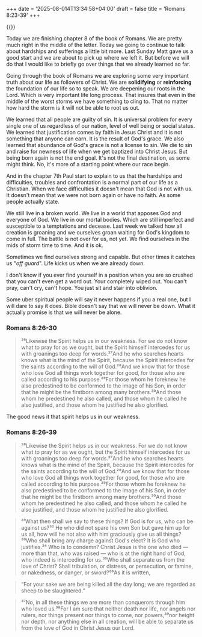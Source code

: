 +++
date = '2025-08-014T13:34:58+04:00'
draft = false
title = 'Romans 8:23-39'
+++

{{<stopwatch>}}

Today we are finishing chapter 8 of the book of Romans. We are pretty much right in the middle of the letter. Today we going to continue to talk about hardships and sufferings a little bit more. Last Sunday Matt gave us a good start and we are about to pick up where we left it. But before we will do that I would like to briefly go over things that we already learned so far.

Going through the book of Romans we are exploring some very important truth about our life as followers of Christ. We are **solidifying** or **reinforcing** the foundation of our life so to speak. We are deepening our roots in the Lord. Which is very important life long process. That insures that even in the middle of the worst storms we have something to cling to. That no matter how hard the storm is it will not be able to root us out.

We learned that all people are guilty of sin. It is universal problem for every single one of us regardless of our nation, level of well being or social status. We learned that justification comes by faith in Jesus Christ and it is not something that anyone can earn. It is the result of God's grace. We also learned that abundance of God's grace is not a license to sin. We die to sin and raise for newness of life when we get baptized into Christ Jesus. But being born again is not the end goal. It's not the final destination, as some might think. No, it's more of a starting point where our race begin.

And in the chapter 7th Paul start to explain to us that the hardships and difficulties, troubles and confrontation is a normal part of our life as a Christian. When we face difficulties it doesn't mean that God is not with us. It doesn't mean that we were not born again or have no faith. As some people actually state.

We still live in a broken world. We live in a world that apposes God and everyone of God. We live in our mortal bodies. Which are still imperfect and susceptible to a temptations and decease. Last week we talked how all creation is groaning and we ourselves groan waiting for God's kingdom to come in full. The battle is not over for us, not yet. We find ourselves in the mids of storm time to time. And it is ok.

Sometimes we find ourselves strong and capable. But other times it catches us "*off guard*". Life kicks us when we are already down.

I don't know if you ever find yourself in a position when you are so crushed that you can't even get a word out. Your completely wiped out. You can't pray, can't cry, can't hope. You just sit and stair into oblivion.

Some uber spiritual people will say it never happens if you a real one, but I will dare to say it does. Bible doesn't say that we will never be down. What it actually promise is that we will never be alone. 

### Romans 8:26-30
>²⁶Likewise the Spirit helps us in our weakness. For we do not know what to pray for as we ought, but the Spirit himself intercedes for us with groanings too deep for words.²⁷And he who searches hearts knows what is the mind of the Spirit, because  the Spirit intercedes for the saints according to the will of God.²⁸And we know that for those who love God all things work together for good,  for those who are called according to his purpose.²⁹For those whom he foreknew he also predestined to be conformed to the image of his Son, in order that he might be the firstborn among many brothers.³⁰And those whom he predestined he also called, and those whom he called he also justified, and those whom he justified he also glorified.

The good news it that spirit helps us in our weakness.


### Romans 8:26-39
>²⁶Likewise the Spirit helps us in our weakness. For we do not know what to pray for as we ought, but the Spirit himself intercedes for us with groanings too deep for words.²⁷And he who searches hearts knows what is the mind of the Spirit, because the Spirit intercedes for the saints according to the will of God.²⁸And we know that for those who love God all things work together for good, for those who are called according to his purpose.²⁹For those whom he foreknew he also predestined to be conformed to the image of his Son, in order that he might be the firstborn among many brothers.³⁰And those whom he predestined he also called, and those whom he called he also justified, and those whom he justified he also glorified.

>³¹What then shall we say to these things? If God is for us, who can be  against us?³² He who did not spare his own Son but gave him up for us all, how will he not also with him graciously give us all things?³³Who shall bring any charge against God's elect? It is God who justifies.³⁴ Who is to condemn? Christ Jesus is the one who died — more than that, who was raised — who is at the right hand of God, who indeed is interceding for us.³⁵Who shall separate us from the love of Christ? Shall tribulation, or distress, or persecution, or famine, or nakedness, or danger, or sword?³⁶As it is written, 

>“For your sake we are being killed all the day long; we are regarded as sheep to be slaughtered.”

>³⁷No, in all these things we are more than conquerors through him who loved us.³⁸For I am sure that neither death nor life, nor angels nor rulers, nor things present nor things to come, nor powers,³⁹nor height nor depth, nor anything else in all creation, will be able to separate us from the love of God in Christ Jesus our Lord.

